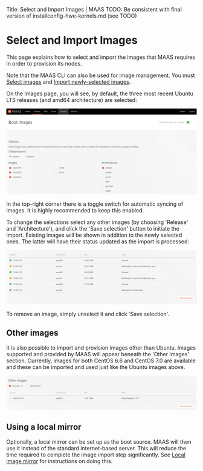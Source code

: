 Title: Select and Import Images | MAAS 
TODO:  Be consistent with final version of installconfig-hwe-kernels.md (see TODO)


# Select and Import Images

This page explains how to select and import the images that MAAS requires in
order to provision its nodes.

Note that the MAAS CLI can also be used for image management. You must
[Select images](manage-cli-images.md#select-images) and 
[Import newly-selected images](manage-cli-images.md#import-newly-selected-images).

On the Images page, you will see, by default, the three most recent Ubuntu LTS
releases (and amd64 architecture) are selected:

![import image selection](../media/installconfig-images-import__main.png)

In the top-right corner there is a toggle switch for automatic syncing of
images. It is highly recommended to keep this enabled.

To change the selections select any other images (by choosing 'Release' and
'Architecture'), and click the 'Save selection' button to initiate the import.
Existing images will be shown in addition to the newly selected ones. The
latter will have their status updated as the import is processed:

![import image selection](../media/installconfig-images-import__selection.png)

To remove an image, simply unselect it and click 'Save selection'.


## Other images

It is also possible to import and provision images other than Ubuntu. Images
supported and provided by MAAS will appear beneath the 'Other Images' section.
Currently, images for both CentOS 6.6 and CentOS 7.0 are available and these
can be imported and used just like the Ubuntu images above.

![import image selection](../media/installconfig-images-import__other-images.png)


## Using a local mirror

Optionally, a local mirror can be set up as the boot source. MAAS will then use
it instead of the standard internet-based server. This will reduce the time
required to complete the image import step significantly. See
[Local image mirror](installconfig-images-mirror.md) for instructions on
doing this.
